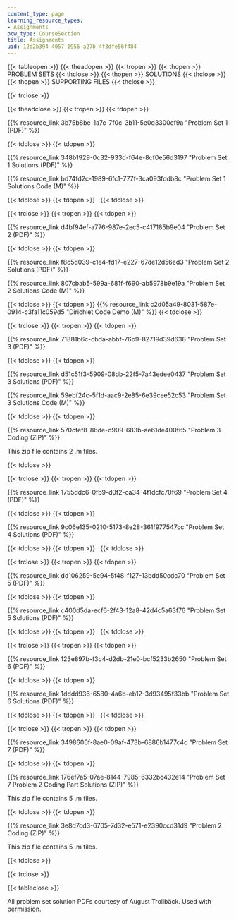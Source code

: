 ```yaml
---
content_type: page
learning_resource_types:
- Assignments
ocw_type: CourseSection
title: Assignments
uid: 12d2b394-4057-1956-a27b-4f3dfe56f484
---
```


{{< tableopen >}}
{{< theadopen >}}
{{< tropen >}}
{{< thopen >}}
PROBLEM SETS
{{< thclose >}}
{{< thopen >}}
SOLUTIONS
{{< thclose >}}
{{< thopen >}}
SUPPORTING FILES
{{< thclose >}}

{{< trclose >}}

{{< theadclose >}}
{{< tropen >}}
{{< tdopen >}}


{{% resource_link 3b75b8be-1a7c-7f0c-3b11-5e0d3300cf9a "Problem Set 1 (PDF)" %}}


{{< tdclose >}}
{{< tdopen >}}


{{% resource_link 348b1929-0c32-933d-f64e-8cf0e56d3197 "Problem Set 1 Solutions (PDF)" %}}

{{% resource_link bd74fd2c-1989-6fc1-777f-3ca093fddb8c "Problem Set 1 Solutions Code (M)" %}}


{{< tdclose >}}
{{< tdopen >}}
 
{{< tdclose >}}

{{< trclose >}}
{{< tropen >}}
{{< tdopen >}}


{{% resource_link d4bf94ef-a776-987e-2ec5-c417185b9e04 "Problem Set 2 (PDF)" %}}


{{< tdclose >}}
{{< tdopen >}}


{{% resource_link f8c5d039-c1e4-fd17-e227-67de12d56ed3 "Problem Set 2 Solutions (PDF)" %}}

{{% resource_link 807cbab5-599a-681f-f690-ab5978b9e19a "Problem Set 2 Solutions Code (M)" %}}


{{< tdclose >}}
{{< tdopen >}}
{{% resource_link c2d05a49-8031-587e-0914-c3fa11c059d5 "Dirichlet Code Demo (M)" %}}
{{< tdclose >}}

{{< trclose >}}
{{< tropen >}}
{{< tdopen >}}


{{% resource_link 71881b6c-cbda-abbf-76b9-82719d39d638 "Problem Set 3 (PDF)" %}}


{{< tdclose >}}
{{< tdopen >}}


{{% resource_link d51c51f3-5909-08db-22f5-7a43edee0437 "Problem Set 3 Solutions (PDF)" %}}

{{% resource_link 59ebf24c-5f1d-aac9-2e85-6e39cee52c53 "Problem Set 3 Solutions Code (M)" %}}


{{< tdclose >}}
{{< tdopen >}}


{{% resource_link 570cfef8-86de-d909-683b-ae61de400f65 "Problem 3 Coding (ZIP)" %}}

This zip file contains 2 .m files.


{{< tdclose >}}

{{< trclose >}}
{{< tropen >}}
{{< tdopen >}}


{{% resource_link 1755ddc6-0fb9-d0f2-ca34-4f1dcfc70f69 "Problem Set 4 (PDF)" %}}


{{< tdclose >}}
{{< tdopen >}}


{{% resource_link 9c06e135-0210-5173-8e28-361f977547cc "Problem Set 4 Solutions (PDF)" %}}


{{< tdclose >}}
{{< tdopen >}}
 
{{< tdclose >}}

{{< trclose >}}
{{< tropen >}}
{{< tdopen >}}


{{% resource_link dd106259-5e94-5f48-f127-13bdd50cdc70 "Problem Set 5 (PDF)" %}}


{{< tdclose >}}
{{< tdopen >}}


{{% resource_link c400d5da-ecf6-2f43-12a8-42d4c5a63f76 "Problem Set 5 Solutions (PDF)" %}}


{{< tdclose >}}
{{< tdopen >}}
 
{{< tdclose >}}

{{< trclose >}}
{{< tropen >}}
{{< tdopen >}}


{{% resource_link 123e897b-f3c4-d2db-21e0-bcf5233b2650 "Problem Set 6 (PDF)" %}}


{{< tdclose >}}
{{< tdopen >}}


{{% resource_link 1dddd936-6580-4a6b-eb12-3d93495f33bb "Problem Set 6 Solutions (PDF)" %}}


{{< tdclose >}}
{{< tdopen >}}
 
{{< tdclose >}}

{{< trclose >}}
{{< tropen >}}
{{< tdopen >}}


{{% resource_link 3498606f-8ae0-09af-473b-6886b1477c4c "Problem Set 7 (PDF)" %}}


{{< tdclose >}}
{{< tdopen >}}


{{% resource_link 176ef7a5-07ae-8144-7985-6332bc432e14 "Problem Set 7 Problem 2 Coding Part Solutions (ZIP)" %}}

This zip file contains 5 .m files.


{{< tdclose >}}
{{< tdopen >}}


{{% resource_link 3e8d7cd3-6705-7d32-e571-e2390ccd31d9 "Problem 2 Coding (ZIP)" %}}

This zip file contains 5 .m files.


{{< tdclose >}}

{{< trclose >}}

{{< tableclose >}}

All problem set solution PDFs courtesy of August Trollbäck. Used with permission.